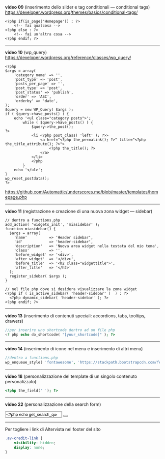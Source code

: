 **video 09** (inserimento dello slider e tag conditionali — conditional tags)
https://developer.wordpress.org/themes/basics/conditional-tags/

```php+HTML
<?php if(is_page('Homepage')) : ?>
    <!-- fai qualcosa -->
<?php else : ?>
    <!-- fai un'altra cosa -->
<?php endif; ?>
```



---

**video 10** (wp_query)
https://developer.wordpress.org/reference/classes/wp_query/

```php+HTML
<?php
$args = array(
    'category_name' => '',
    'post_type' => 'post',
    'posts_per_page' => '',
    'post_type' => 'post',
    'post_status' => 'publish',
    'order' => 'ASC',
    'orderby' => 'date',
);
$query = new WP_Query( $args );
if ( $query->have_posts() ) {
    echo '<ul class="category posts">';
        while ( $query->have_posts() ) {
            $query->the_post();
?>
            <li <?php post_class( 'left' ); ?>>
                <a href="<?php the_permalink(); ?>" title="<?php the_title_attribute(); ?>">
                    <?php the_title(); ?>
                </a>
            </li>
            <?php 
        }
    echo '</ul>';
}
wp_reset_postdata(); 
?>
```

https://github.com/Automattic/underscores.me/blob/master/templates/homepage.php

---

**video 11** (registrazione e creazione di una nuova zona widget — sidebar)

```php+HTML
// dentro a functions.php
add_action( 'widgets_init', 'miasidebar' );
function miasidebar() {
  $args = array(
    'name'          => 'Header sidebar',
    'id'            => 'header-sidebar',
    'description'   => 'Nuova area widget nella testata del mio tema',
    'class'         => '',
    'before_widget' => '<div>',
    'after_widget'  => '</div>',
    'before_title'  => '<h2 class="widgettitle">',
    'after_title'   => '</h2>' 
  );
  register_sidebar( $args );
}

// nel file php dove si desidera visualizzare la zona widget
<?php if ( is_active_sidebar( 'header-sidebar' )  ) : ?>
  <?php dynamic_sidebar( 'header-sidebar' ); ?>
<?php endif; ?>
```



---

**video 13** (inserimento di contenuti speciali: accordions, tabs, tooltips, drawers)

```php
//per inserire uno shortcode dentro ad un file php
<? php echo do_shortcode( "[your_shortcode]" ); ?>
```



---

**video 14** (inserimento di icone nel menu e inserimento di altri menu)

```php
//dentro a functions.php
wp_enqueue_style( 'fontawesome', 'https://stackpath.bootstrapcdn.com/font-awesome/4.7.0/css/font-awesome.min.css' );
```



---

**video 18** (personalizzazione del template di un singolo contenuto personalizzato)

```php
<?php the_field(' '); ?>
```



---

**video 22** (personalizzazione della search form)

<form role="search" method="get" class="search-form" action="<?php echo esc_url( home_url( '/' ) ) ?>">
	<label>
		<span class="screen-reader-text"><?php _x( 'Search for:', 'label' )?></span>
		<input type="search" class="search-field" placeholder="<?php echo esc_attr_x( 'Search &hellip;', 'placeholder' ) ?>" value="<?php echo get_search_query() ?>" name="s" />
	</label>
	<button type="submit" class="search-submit"><i class="fa fa-search"></i></button>
</form>

---

Per togliere i link di Altervista nel footer del sito

```css
.av-credit-link {
    visibility: hidden;
    display: none;
}
```

